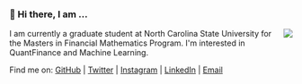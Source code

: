 ### 👋 Hi there, I am ...

<img align="right" src="https://github-readme-stats.vercel.app/api?username=Bazinga-0411&show_icons=true&icon_color=0366d6&bg_color=ffffff&hide_title=true" />

I am currently a graduate student at North Carolina State University for the Masters in Financial Mathematics Program. I'm interested in QuantFinance and Machine Learning.

Find me on: [GitHub](https://github.com/Bazinga-0411) | [Twitter](https://twitter.com/Bazinga419) | [Instagram](https://www.instagram.com/lilyhuanglalala/) | [LinkedIn](  https://www.linkedin.com/in/QinyangHuang/) | [Email](mailto:qhuang26@ncsu.edu)

